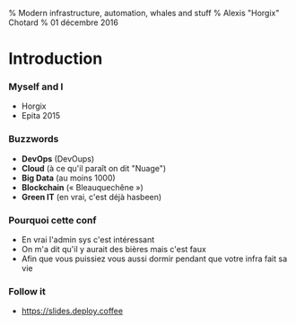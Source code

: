 % Modern infrastructure, automation, whales and stuff
% Alexis "Horgix" Chotard
% 01 décembre 2016

# Introduction

### Myself and I

- Horgix
- Epita 2015

### Buzzwords

- **DevOps** (DevOups)
- **Cloud** (à ce qu'il paraît on dit "Nuage")
- **Big Data** (au moins 1000)
- **Blockchain** (« Bleauquechêne »)
- **Green IT** (en vrai, c'est déjà hasbeen)

### Pourquoi cette conf

- En vrai l'admin sys c'est intéressant
- On m'a dit qu'il y aurait des bières mais c'est faux
- Afin que vous puissiez vous aussi dormir pendant que votre infra fait sa vie

### Follow it

- https://slides.deploy.coffee

